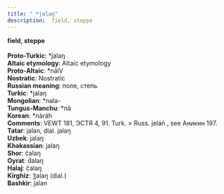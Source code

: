 ```yaml
---
title: " *jalaŋ"
description:  field, steppe
---
```

<p data-pagefind-weight="0.5">
<strong> field, steppe</strong><br><br>
<strong>Proto-Turkic</strong>:  *jalaŋ<br>
<strong>Altaic etymology</strong>:  Altaic etymology<br>
<strong> Proto-Altaic</strong>:  *nālV<br>
<strong>Nostratic</strong>:  Nostratic<br>
<strong>Russian meaning</strong>:  поле, степь<br>
<strong>Turkic</strong>:  *jalaŋ<br>
<strong>Mongolian</strong>:  *nala-<br>
<strong>Tungus-Manchu</strong>:  *nā<br>
<strong>Korean</strong>:  *nàráh<br>
<strong>Comments</strong>:  VEWT 181, ЭСТЯ 4, 91. Turk. > Russ. jeláń , see Аникин 197.<br>
<strong>Tatar</strong>:  jalan, dial. jalaŋ<br>
<strong>Uzbek</strong>:  jalaŋ<br>
<strong>Khakassian</strong>:  jalaŋ<br>
<strong>Shor</strong>:  čalaŋ<br>
<strong>Oyrat</strong>:  d́alaŋ<br>
<strong>Halaj</strong>:  čalaŋ<br>
<strong>Kirghiz</strong>:  ǯalaŋ (dial.)<br>
<strong>Bashkir</strong>:  jalan<br>

</p>
